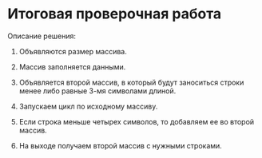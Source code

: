 # Итоговая проверочная работа

Описание решения:

1. Объявляются размер массива.

2. Массив заполняется данными.

3. Объявляется второй массив, в который будут заноситься строки менее либо равные 3-мя символами длиной.

4. Запускаем цикл по исходному массиву.

5. Если строка меньше четырех символов, то добавляем ее во второй массив.

6. На выходе получаем второй массив с нужными строками.
